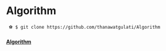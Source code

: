 # Algorithm
````
 ⚽️ $ git clone https://github.com/thanawatgulati/Algorithm
````

#### [Algorithm](https://thanawatgulati.com)
